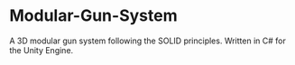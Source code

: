 # Modular-Gun-System
A 3D modular gun system following the SOLID principles.  Written in C# for the Unity Engine.
